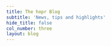```yaml
---
title: The hopr Blog
subtitle: 'News, tips and highlights'
hide_title: false
col_number: three
layout: blog
---
```

